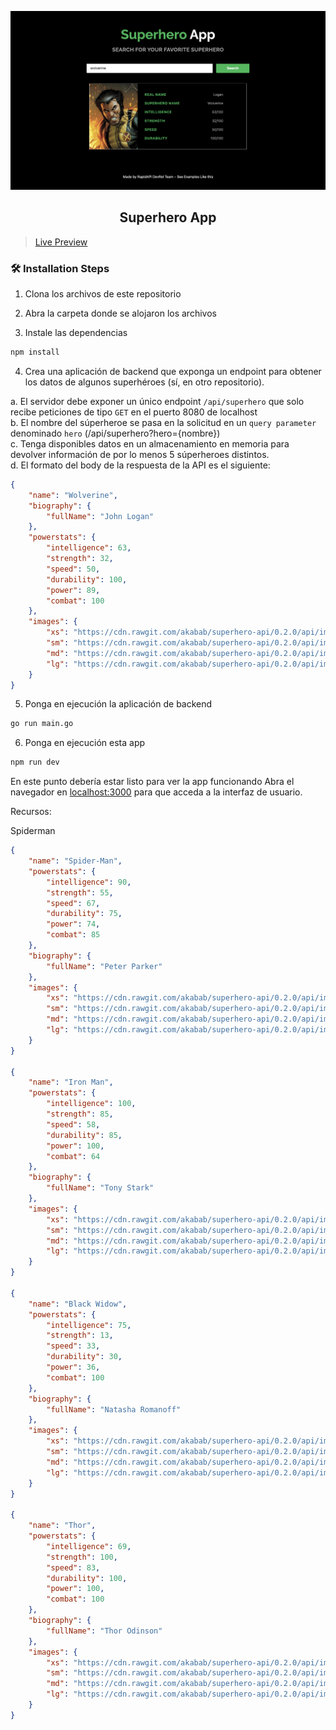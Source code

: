 ![cover](assets/cover.png)

<div align="center">
	<h2>Superhero App</h2>
</div>

> [Live Preview](https://rapidapi-example-superhero-app.vercel.app/)

### 🛠️ Installation Steps

1. Clona los archivos de este repositorio

2. Abra la carpeta donde se alojaron los archivos

3. Instale las dependencias

```bash
npm install
```

4. Crea una aplicación de backend que exponga un endpoint para obtener los datos de algunos superhéroes (sí, en otro repositorio).

a. El servidor debe exponer un único endpoint <code>/api/superhero</code> que solo recibe peticiones de tipo <code>GET</code> en el puerto 8080 de localhost<br>
b. El nombre del súperheroe se pasa en la solicitud en un <code>query parameter</code> denominado <code>hero</code> (/api/superhero?hero={nombre})<br>
c. Tenga disponibles datos en un almacenamiento en memoria para devolver información de por lo menos 5 súperheroes distintos.<br>
d. El formato del body de la respuesta de la API es el siguiente:

```json
{
    "name": "Wolverine",
    "biography": {
        "fullName": "John Logan"
    },
    "powerstats": {
        "intelligence": 63,
        "strength": 32,
        "speed": 50,
        "durability": 100,
        "power": 89,
        "combat": 100
    },
    "images": {
        "xs": "https://cdn.rawgit.com/akabab/superhero-api/0.2.0/api/images/xs/717-wolverine.jpg",
        "sm": "https://cdn.rawgit.com/akabab/superhero-api/0.2.0/api/images/sm/717-wolverine.jpg",
        "md": "https://cdn.rawgit.com/akabab/superhero-api/0.2.0/api/images/md/717-wolverine.jpg",
        "lg": "https://cdn.rawgit.com/akabab/superhero-api/0.2.0/api/images/lg/717-wolverine.jpg"
    }
}
```

5. Ponga en ejecución la aplicación de backend

```bash
go run main.go
```
6. Ponga en ejecución esta app

```bash
npm run dev
```
En este punto debería estar listo para ver la app funcionando Abra el navegador en [localhost:3000](http://localhost:3000/) para que acceda a la interfaz de usuario.

Recursos:

Spiderman

```json
{
    "name": "Spider-Man",
    "powerstats": {
        "intelligence": 90,
        "strength": 55,
        "speed": 67,
        "durability": 75,
        "power": 74,
        "combat": 85
    },
    "biography": {
        "fullName": "Peter Parker"
    },        
    "images": {
        "xs": "https://cdn.rawgit.com/akabab/superhero-api/0.2.0/api/images/xs/620-spider-man.jpg",
        "sm": "https://cdn.rawgit.com/akabab/superhero-api/0.2.0/api/images/sm/620-spider-man.jpg",
        "md": "https://cdn.rawgit.com/akabab/superhero-api/0.2.0/api/images/md/620-spider-man.jpg",
        "lg": "https://cdn.rawgit.com/akabab/superhero-api/0.2.0/api/images/lg/620-spider-man.jpg"
    }
}

{
    "name": "Iron Man",
    "powerstats": {
        "intelligence": 100,
        "strength": 85,
        "speed": 58,
        "durability": 85,
        "power": 100,
        "combat": 64
    },
    "biography": {
        "fullName": "Tony Stark"
    },      
    "images": {
        "xs": "https://cdn.rawgit.com/akabab/superhero-api/0.2.0/api/images/xs/346-iron-man.jpg",
        "sm": "https://cdn.rawgit.com/akabab/superhero-api/0.2.0/api/images/sm/346-iron-man.jpg",
        "md": "https://cdn.rawgit.com/akabab/superhero-api/0.2.0/api/images/md/346-iron-man.jpg",
        "lg": "https://cdn.rawgit.com/akabab/superhero-api/0.2.0/api/images/lg/346-iron-man.jpg"
    }
}

{
    "name": "Black Widow",
    "powerstats": {
        "intelligence": 75,
        "strength": 13,
        "speed": 33,
        "durability": 30,
        "power": 36,
        "combat": 100
    },
    "biography": {
        "fullName": "Natasha Romanoff"
    },
    "images": {
        "xs": "https://cdn.rawgit.com/akabab/superhero-api/0.2.0/api/images/xs/107-black-widow.jpg",
        "sm": "https://cdn.rawgit.com/akabab/superhero-api/0.2.0/api/images/sm/107-black-widow.jpg",
        "md": "https://cdn.rawgit.com/akabab/superhero-api/0.2.0/api/images/md/107-black-widow.jpg",
        "lg": "https://cdn.rawgit.com/akabab/superhero-api/0.2.0/api/images/lg/107-black-widow.jpg"
    }
}

{
    "name": "Thor",
    "powerstats": {
        "intelligence": 69,
        "strength": 100,
        "speed": 83,
        "durability": 100,
        "power": 100,
        "combat": 100
    },
    "biography": {
        "fullName": "Thor Odinson"
    },
    "images": {
        "xs": "https://cdn.rawgit.com/akabab/superhero-api/0.2.0/api/images/xs/659-thor.jpg",
        "sm": "https://cdn.rawgit.com/akabab/superhero-api/0.2.0/api/images/sm/659-thor.jpg",
        "md": "https://cdn.rawgit.com/akabab/superhero-api/0.2.0/api/images/md/659-thor.jpg",
        "lg": "https://cdn.rawgit.com/akabab/superhero-api/0.2.0/api/images/lg/659-thor.jpg"
    }
}
```
